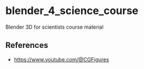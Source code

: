 # blender_4_science_course
Blender 3D for scientists course material


## References

 * https://www.youtube.com/@CGFigures